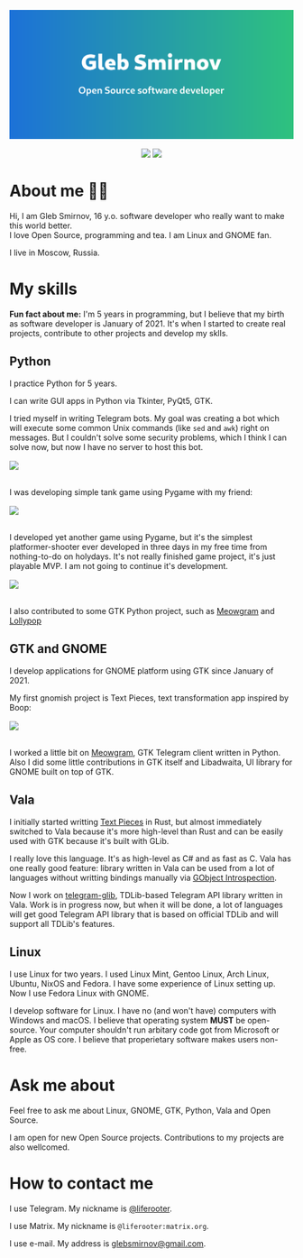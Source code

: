 <a href="https://github.com/liferooter"><img src="./resources/header.png"/></a>
<!-- Badges -->
<p align="center">
<a alt="Telegram" href="https://t.me/liferooter"><img src="https://img.shields.io/badge/Telegram-liferooter-blue?style=for-the-badge&logo=telegram&logoColor=white"/></a>
<a alt="GNOME Gitlab" href="https://gitlab.gnome.org/liferooter"><img src="https://img.shields.io/badge/GNOME_Gitlab-liferooter-blue?style=for-the-badge&logo=gnome&logoColor=white"></a>
</p>

# About me 🙋‍♂️

Hi, I am Gleb Smirnov, 16 y.o. software developer who really want to make this world better.</br>
I love Open Source, programming and tea. I am Linux and GNOME fan.

I live in Moscow, Russia.

# My skills

  **Fun fact about me:** I'm 5 years in programming, but I believe that my birth as software developer is January of 2021. It's when I started to create real projects, contribute to other projects and develop my sklls.

## Python

I practice Python for 5 years.

I can write GUI apps in Python via Tkinter, PyQt5, GTK.

I tried myself in writing Telegram bots. My goal was creating a bot which will execute some common Unix commands (like `sed` and `awk`) right on messages.
But I couldn't solve some security problems, which I think I can solve now, but now I have no server to host this bot.

<a href="https://github.com/liferooter/streameditbot">
<img align="center" src="https://github-readme-stats.vercel.app/api/pin?username=liferooter&repo=streameditbot"/>
<a/><br/><br/>

I was developing simple tank game using Pygame with my friend:

<a href="https://github.com/liferooter/pytanchiks">
<img align="center" src="https://github-readme-stats.vercel.app/api/pin?username=liferooter&repo=pytanchiks"/>
<a/><br/><br/>

I developed yet another game using Pygame, but it's the simplest platformer-shooter ever developed in three days in my free time
from nothing-to-do on holydays. It's not really finished game project, it's just playable MVP. I am not going to continue it's development.

<a href="https://github.com/liferooter/cubanjumper">
<img align="center" src="https://github-readme-stats.vercel.app/api/pin?username=liferooter&repo=cubanjumper"/>
<a/><br/><br/>

I also contributed to some GTK Python project, such as [Meowgram](https://github.com/ExposedCat/Meowgram) and [Lollypop](https://gitlab.gnome.org/World/lollypop)

## GTK and GNOME

I develop applications for GNOME platform using GTK since January of 2021.

My first gnomish project is Text Pieces, text transformation app inspired by Boop:

<a href="https://github.com/liferooter/textpieces">
<img align="center" src="https://github-readme-stats.vercel.app/api/pin?username=liferooter&repo=textpieces"/>
<a/><br/><br/>

I worked a little bit on [Meowgram](https://github.com/ExposedCat/Meowgram), GTK Telegram client written in Python.
Also I did some little contributions in GTK itself and Libadwaita, UI library for GNOME built on top of GTK.

## Vala

I initially started writting [Text Pieces](https://github.com/liferooter/textpieces) in Rust, but almost immediately switched to Vala because it's more high-level than Rust and can be easily used with GTK because it's built with GLib.
  
I really love this language. It's as high-level as C# and as fast as C. Vala has one really good feature: library written in Vala can be used from a lot of languages without writting bindings manually via [GObject Introspection](https://gi.readthedocs.io/en/latest/index.html).

Now I work on [telegram-glib](https://gitlab.gnome.org/liferooter/telegram-glib), TDLib-based Telegram API library written in Vala. Work is in progress now, but when it will be done, a lot of languages will get good Telegram API library that is based on official TDLib and will support all TDLib's features.

## Linux

I use Linux for two years. I used Linux Mint, Gentoo Linux, Arch Linux, Ubuntu, NixOS and Fedora. I have some experience of Linux setting up. Now I use Fedora Linux with GNOME.
  
I develop software for Linux. I have no (and won't have) computers with Windows and macOS. I believe that operating system **MUST** be open-source. Your computer shouldn't run arbitary code got from Microsoft or Apple as OS core. I believe that properietary software makes users non-free.

# Ask me about

Feel free to ask me about Linux, GNOME, GTK, Python, Vala and Open Source.
  
I am open for new Open Source projects. Contributions to my projects are also wellcomed.

# How to contact me
  
I use Telegram. My nickname is [@liferooter](https://t.me/liferooter).
  
I use Matrix. My nickname is `@liferooter:matrix.org`.

I use e-mail. My address is [glebsmirnov@gmail.com](mailto:glebsmirnov@gmail.com).
  
<!--
**liferooter/liferooter** is a ✨ _special_ ✨ repository because its `README.md` (this file) appears on your GitHub profile.

Here are some ideas to get you started:

- 🔭 I’m currently working on ...
- 🌱 I’m currently learning ...
- 👯 I’m looking to collaborate on ...
- 🤔 I’m looking for help with ...
- 💬 Ask me about ...
- 📫 How to reach me: ...
- 😄 Pronouns: ...
- ⚡ Fun fact: ...
-->

